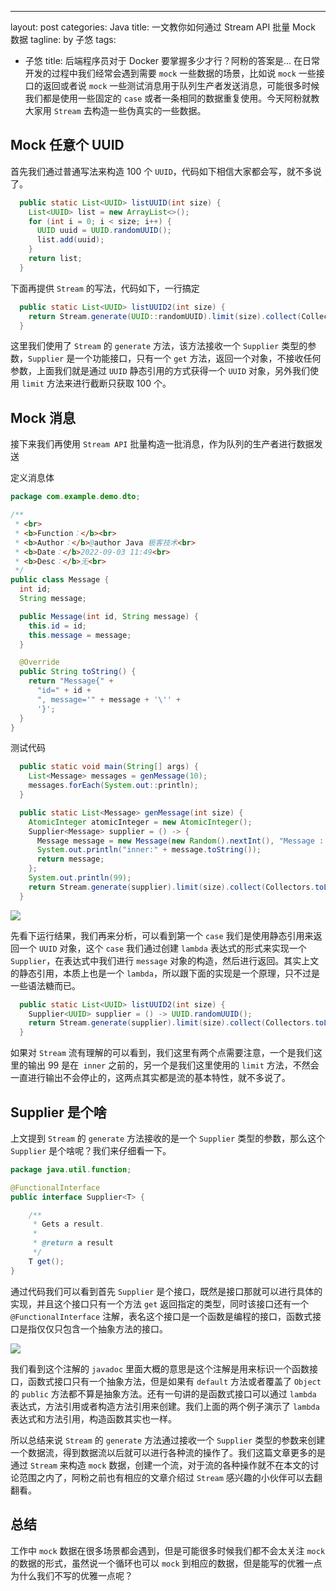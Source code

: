 ---
layout: post
categories: Java
title: 一文教你如何通过 Stream API 批量 Mock 数据
tagline: by 子悠
tags: 
  - 子悠
title: 后端程序员对于 Docker 要掌握多少才行？阿粉的答案是...
在日常开发的过程中我们经常会遇到需要 `mock` 一些数据的场景，比如说 `mock` 一些接口的返回或者说 `mock` 一些测试消息用于队列生产者发送消息，可能很多时候我们都是使用一些固定的 `case` 或者一条相同的数据重复使用。今天阿粉就教大家用 `Stream` 去构造一些伪真实的一些数据。

<!--more-->

## Mock 任意个 UUID

首先我们通过普通写法来构造 100 个 `UUID`，代码如下相信大家都会写，就不多说了。

```java
  public static List<UUID> listUUID(int size) {
    List<UUID> list = new ArrayList<>();
    for (int i = 0; i < size; i++) {
      UUID uuid = UUID.randomUUID();
      list.add(uuid);
    }
    return list;
  }
```

下面再提供 `Stream` 的写法，代码如下，一行搞定

```java
  public static List<UUID> listUUID2(int size) {
    return Stream.generate(UUID::randomUUID).limit(size).collect(Collectors.toList());
  }
```

这里我们使用了 `Stream` 的 `generate` 方法，该方法接收一个 `Supplier` 类型的参数，`Supplier` 是一个功能接口，只有一个 `get` 方法，返回一个对象，不接收任何参数，上面我们就是通过 `UUID` 静态引用的方式获得一个 `UUID` 对象，另外我们使用 `limit` 方法来进行截断只获取 100 个。

## Mock 消息

接下来我们再使用 `Stream API` 批量构造一批消息，作为队列的生产者进行数据发送

定义消息体
```java
package com.example.demo.dto;

/**
 * <br>
 * <b>Function：</b><br>
 * <b>Author：</b>@author Java 极客技术<br>
 * <b>Date：</b>2022-09-03 11:49<br>
 * <b>Desc：</b>无<br>
 */
public class Message {
  int id;
  String message;

  public Message(int id, String message) {
    this.id = id;
    this.message = message;
  }

  @Override
  public String toString() {
    return "Message{" +
      "id=" + id +
      ", message='" + message + '\'' +
      '}';
  }
}

```

测试代码

```java
  public static void main(String[] args) {
    List<Message> messages = genMessage(10);
    messages.forEach(System.out::println);
  }

  public static List<Message> genMessage(int size) {
    AtomicInteger atomicInteger = new AtomicInteger();
    Supplier<Message> supplier = () -> {
      Message message = new Message(new Random().nextInt(), "Message : " + atomicInteger.getAndIncrement());
      System.out.println("inner:" + message.toString());
      return message;
    };
    System.out.println(99);
    return Stream.generate(supplier).limit(size).collect(Collectors.toList());
  }
```

![](https://tva1.sinaimg.cn/large/e6c9d24egy1h5tk3opylpj219a0r078t.jpg)

先看下运行结果，我们再来分析，可以看到第一个 `case` 我们是使用静态引用来返回一个 `UUID` 对象，这个 `case` 我们通过创建 `lambda` 表达式的形式来实现一个 `Supplier`，在表达式中我们进行 `message` 对象的构造，然后进行返回。其实上文的静态引用，本质上也是一个 `lambda`，所以跟下面的实现是一个原理，只不过是一些语法糖而已。

```java
  public static List<UUID> listUUID2(int size) {
    Supplier<UUID> supplier = () -> UUID.randomUUID();
    return Stream.generate(supplier).limit(size).collect(Collectors.toList());
  }
```

如果对 `Stream` 流有理解的可以看到，我们这里有两个点需要注意，一个是我们这里的输出 99 是在` inner` 之前的，另一个是我们这里使用的 `limit` 方法，不然会一直进行输出不会停止的，这两点其实都是流的基本特性，就不多说了。

## Supplier 是个啥

上文提到 `Stream`  的 `generate` 方法接收的是一个 `Supplier` 类型的参数，那么这个 `Supplier`  是个啥呢？我们来仔细看一下。

```java
package java.util.function;

@FunctionalInterface
public interface Supplier<T> {

    /**
     * Gets a result.
     *
     * @return a result
     */
    T get();
}

```

通过代码我们可以看到首先 `Supplier` 是个接口，既然是接口那就可以进行具体的实现，并且这个接口只有一个方法 `get` 返回指定的类型，同时该接口还有一个` @FunctionalInterface` 注解，表名这个接口是一个函数是编程的接口，函数式接口是指仅仅只包含一个抽象方法的接口。

![](https://tva1.sinaimg.cn/large/e6c9d24egy1h5tl4lhvkpj210v0u0wko.jpg)

我们看到这个注解的 `javadoc` 里面大概的意思是这个注解是用来标识一个函数接口，函数式接口只有一个抽象方法，但是如果有 `default` 方法或者覆盖了 `Object` 的 `public` 方法都不算是抽象方法。还有一句讲的是函数式接口可以通过 `lambda` 表达式，方法引用或者构造方法引用来创建。我们上面的两个例子演示了 `lambda` 表达式和方法引用，构造函数其实也一样。

所以总结来说  `Stream`  的 `generate` 方法通过接收一个 `Supplier`  类型的参数来创建一个数据流，得到数据流以后就可以进行各种流的操作了。我们这篇文章更多的是通过 `Stream` 来构造 `mock` 数据，创建一个流，对于流的各种操作就不在本文的讨论范围之内了，阿粉之前也有相应的文章介绍过 `Stream` 感兴趣的小伙伴可以去翻翻看。

## 总结

工作中 `mock` 数据在很多场景都会遇到，但是可能很多时候我们都不会太关注 `mock` 的数据的形式，虽然说一个循环也可以 `mock` 到相应的数据，但是能写的优雅一点为什么我们不写的优雅一点呢？
